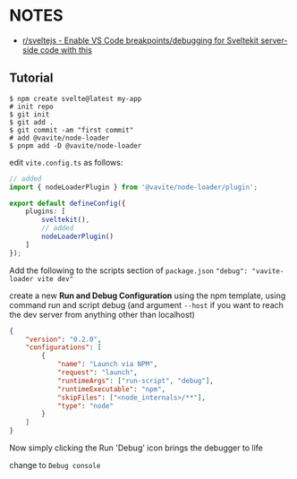 # NOTES

- [r/sveltejs - Enable VS Code breakpoints/debugging for Sveltekit server-side code with this](https://www.reddit.com/r/sveltejs/comments/11hsz5o/enable_vs_code_breakpointsdebugging_for_sveltekit/?utm_source=share&utm_medium=web2x&context=3&xpromo_edp=enabled)

## Tutorial

```shell
$ npm create svelte@latest my-app
# init repo
$ git init
$ git add .
$ git commit -am "first commit"
# add @vavite/node-loader
$ pnpm add -D @vavite/node-loader
```

edit `vite.config.ts` as follows:

```ts
// added
import { nodeLoaderPlugin } from '@vavite/node-loader/plugin';

export default defineConfig({
	plugins: [
		sveltekit(),
		// added
		nodeLoaderPlugin()
	]
});
```

Add the following to the scripts section of `package.json` `"debug": "vavite-loader vite dev"`

create a new **Run and Debug Configuration** using the npm template, using command run and script debug (and argument `--host` if you want to reach the dev server from anything other than localhost)

```json
{
	"version": "0.2.0",
	"configurations": [
		{
			"name": "Launch via NPM",
			"request": "launch",
			"runtimeArgs": ["run-script", "debug"],
			"runtimeExecutable": "npm",
			"skipFiles": ["<node_internals>/**"],
			"type": "node"
		}
	]
}
```

Now simply clicking the Run 'Debug' icon brings the debugger to life

change to `Debug console`
